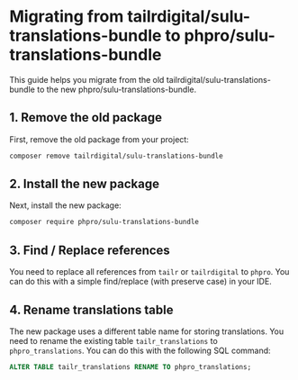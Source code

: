 # Migrating from tailrdigital/sulu-translations-bundle to phpro/sulu-translations-bundle

 This guide helps you migrate from the old tailrdigital/sulu-translations-bundle to the new phpro/sulu-translations-bundle.
 
## 1. Remove the old package
 First, remove the old package from your project:
 
 ```sh
 composer remove tailrdigital/sulu-translations-bundle
 ```

## 2. Install the new package

Next, install the new package:

```sh
composer require phpro/sulu-translations-bundle
```

## 3. Find / Replace references

You need to replace all references from `tailr` or `tailrdigital` to `phpro`.
You can do this with a simple find/replace (with preserve case) in your IDE.


## 4. Rename translations table

The new package uses a different table name for storing translations.
You need to rename the existing table `tailr_translations` to `phpro_translations`.
You can do this with the following SQL command:

```sql
ALTER TABLE tailr_translations RENAME TO phpro_translations;
```
